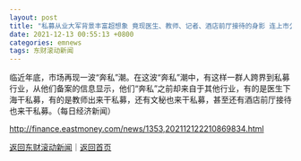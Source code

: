 ```yaml
---
layout: post
title: "私募从业大军背景丰富超想象 竟现医生、教师、记者、酒店前厅接待的身影 连上市公司董秘、财务总监也来了"
date: 2021-12-13 00:55:13 +0800
categories: emnews
tags: 东财滚动新闻
---
```


临近年底，市场再现一波“奔私”潮。在这波“奔私”潮中，有这样一群人跨界到私募行业，从他们备案的信息显示，他们“奔私”之前却来自于其他行业，有的是医生下海干私募，有的是教师出来干私募，还有文秘也来干私募，甚至还有酒店前厅接待也来干私募。（每日经济新闻）

<http://finance.eastmoney.com/news/1353,202112122210869834.html>

[返回东财滚动新闻](//finews.withounder.com/emnews/)｜[返回首页](//finews.withounder.com/)